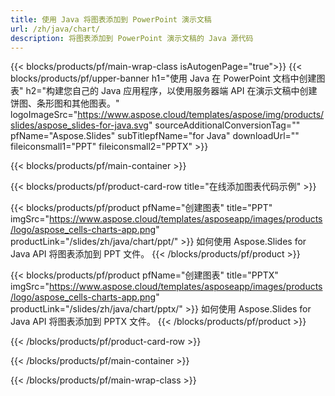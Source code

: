 ```yaml
---
title: 使用 Java 将图表添加到 PowerPoint 演示文稿
url: /zh/java/chart/
description: 将图表添加到 PowerPoint 演示文稿的 Java 源代码
---
```


{{< blocks/products/pf/main-wrap-class isAutogenPage="true">}}
{{< blocks/products/pf/upper-banner h1="使用 Java 在 PowerPoint 文档中创建图表" h2="构建您自己的 Java 应用程序，以使用服务器端 API 在演示文稿中创建饼图、条形图和其他图表。" logoImageSrc="https://www.aspose.cloud/templates/aspose/img/products/slides/aspose_slides-for-java.svg" sourceAdditionalConversionTag="" pfName="Aspose.Slides" subTitlepfName="for Java" downloadUrl="" fileiconsmall1="PPT" fileiconsmall2="PPTX" >}}

{{< blocks/products/pf/main-container >}}

{{< blocks/products/pf/product-card-row title="在线添加图表代码示例" >}}

{{< blocks/products/pf/product pfName="创建图表" title="PPT" imgSrc="https://www.aspose.cloud/templates/asposeapp/images/products/logo/aspose_cells-charts-app.png" productLink="/slides/zh/java/chart/ppt/" >}}
如何使用 Aspose.Slides for Java API 将图表添加到 PPT 文件。
{{< /blocks/products/pf/product >}}

{{< blocks/products/pf/product pfName="创建图表" title="PPTX" imgSrc="https://www.aspose.cloud/templates/asposeapp/images/products/logo/aspose_cells-charts-app.png" productLink="/slides/zh/java/chart/pptx/" >}}
如何使用 Aspose.Slides for Java API 将图表添加到 PPTX 文件。
{{< /blocks/products/pf/product >}}



{{< /blocks/products/pf/product-card-row >}}

{{< /blocks/products/pf/main-container >}}
    
{{< /blocks/products/pf/main-wrap-class >}}